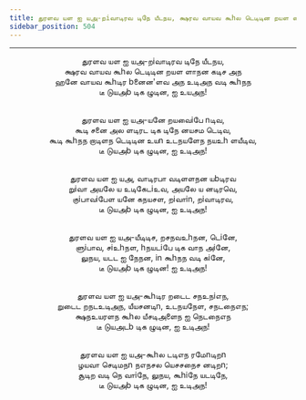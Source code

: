 ```yaml
---
title: துரளவ யள ஐ யஅ-றiவாடிரவ டிநே யீடநய, க்ஷரவ வாயவ கூhல டெடிடின றயள ளாநன கடிச அந
sidebar_position: 504
---
```


---
<center>
துரளவ யள ஐ யஅ-றiவாடிரவ டிநே யீடநய,<br/>
க்ஷரவ வாயவ கூhல டெடிடின றயள ளாநன கடிச அந<br/>
ஹனே வாயவ கூhடிர bனைன'ளவ அந உடிஅந வடி கூhநந<br/>
டீ டுயஅb டிக ழுடின, ஐ உயஅந!<br/><br/>

துரளவ யள ஐ யஅ-யனே றயவைiபே nடிவ,<br/>
கூடி சனை அல ளடிரட டிக டிநே னயசம டெடிவ,<br/>
கூடி கூhநந றாடிளந டெடிடின உயn உடநயளேந நயஉh ளயீடிவ,<br/>
டீ டுயஅb டிக ழுடின, ஐ உடிஅந!<br/><br/>

துரளவ யள ஐ யஅ, வாடிரபா வடிளளநன யbடிரவ<br/>
றுiவா அயலே ய உடிகேடiஉவ, அயலே ய னடிரவெ,<br/>
குiபாவiபேள யனே கநயசள, றiவாin, றiவாடிரவ,<br/>
டீ டுயஅb டிக ழுடின, ஐ உடிஅந!<br/><br/>

துரளவ யள ஐ யஅ-யீடிடிச, றசநவஉhநன, டெiனே,<br/>
ளுiபாவ, சiஉhநள, hநயடiபே டிக வாந அiனே,<br/>
லுநய, யடட ஐ நேநன, in கூhநந வடி கiனே,<br/>
டீ டுயஅb டிக ழுடின! ஐ உடிஅந!<br/><br/>

துரளவ யள ஐ யஅ-கூhடிர றடைட சநஉநiஎந,<br/>
றுடைட றநடஉடிஅந, யீயசனடிn, உடநயநேள, சநடநைஎந;<br/>
க்ஷநஉயரளந கூhல யீசடிஅளைந ஐ நெடநைஎந<br/>
டீ டுயஅடb டிக ழுடின, ஐ உடிஅந!<br/><br/>

துரளவ யள ஐ யஅ-கூhல டடிஎந ரமேnடிறn<br/>
ழயவா செடிமநn நஎநசல யெசசநைச னடிறn;<br/>
சூடிற வடி நெ வாiநே, லுநய, கூhiநே யடடிநே,<br/>
டீ டுயஅb டிக ழுடின, ஐ உடிஅந!
</center>